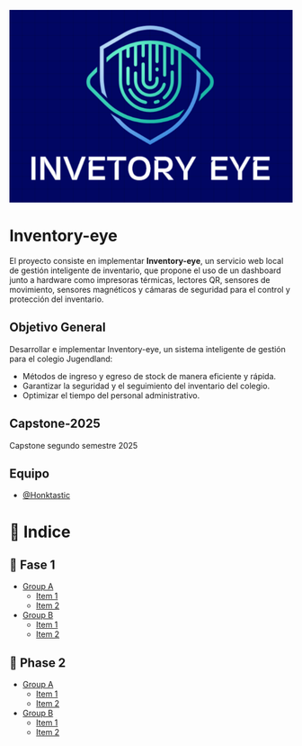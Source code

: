 <p align="center">
  <img src="https://github.com/Honktastic/capstone-2025-2/blob/main/assets/firefox_GZ3CjHk043.png" />
</p>

# Inventory-eye

El proyecto consiste en implementar **Inventory-eye**, un servicio web local de gestión inteligente de inventario, que propone el uso de un dashboard junto a hardware como impresoras térmicas, lectores QR, sensores de movimiento, sensores magnéticos y cámaras de seguridad para el control y protección del inventario.

## Objetivo General
Desarrollar e implementar Inventory-eye, un sistema inteligente de gestión para el colegio Jugendland:
+ Métodos de ingreso y egreso de stock de manera eficiente y rápida.  
+ Garantizar la seguridad y el seguimiento del inventario del colegio.  
+ Optimizar el tiempo del personal administrativo.  

## Capstone-2025
Capstone segundo semestre 2025  

## Equipo
- [@Honktastic](https://github.com/Honktastic)


# 📑 Indice

## 📂 Fase 1
- [Group A](./fase1/groupA/)
  - [Item 1](./fase1/groupA/item1.md)
  - [Item 2](./fase1/groupA/item2.md)
- [Group B](./fase1/groupB/)
  - [Item 1](./fase1/groupB/item1.md)
  - [Item 2](./fase1/groupB/item2.md)

## 📂 Phase 2
- [Group A](./fase2/groupA/)
  - [Item 1](./fase2/groupA/item1.md)
  - [Item 2](./fase2/groupA/item2.md)
- [Group B](./fase2/groupB/)
  - [Item 1](./fase2/groupB/item1.md)
  - [Item 2](./fase2/groupB/item2.md)
